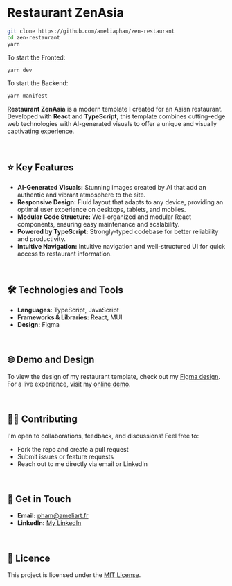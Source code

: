 # Restaurant ZenAsia

```bash
git clone https://github.com/ameliapham/zen-restaurant
cd zen-restaurant
yarn
```
To start the Fronted:
```bash
yarn dev
```
To start the Backend:
```bash
yarn manifest
```

**Restaurant ZenAsia** is a modern template I created for an Asian restaurant. Developed with **React** and **TypeScript**, this template combines cutting-edge web technologies with AI-generated visuals to offer a unique and visually captivating experience.

<br/>

## ⭐ Key Features
- **AI-Generated Visuals:** Stunning images created by AI that add an authentic and vibrant atmosphere to the site.
- **Responsive Design:** Fluid layout that adapts to any device, providing an optimal user experience on desktops, tablets, and mobiles.
- **Modular Code Structure:** Well-organized and modular React components, ensuring easy maintenance and scalability.
- **Powered by TypeScript:** Strongly-typed codebase for better reliability and productivity.
- **Intuitive Navigation:** Intuitive navigation and well-structured UI for quick access to restaurant information.

<br/>

## 🛠️ Technologies and Tools
- **Languages:** TypeScript, JavaScript
- **Frameworks & Libraries:** React, MUI
- **Design:** Figma

<br/>

## 🌐 Demo and Design
To view the design of my restaurant template, check out my [Figma design](https://www.figma.com/proto/j2u9A8Ni65LVpMZGTlwmHu/Restaurant-template?page-id=6%3A5805&type=design&node-id=6-5810&viewport=466%2C364%2C0.06&t=is6zFKzjnG7B5nf0-1&scaling=min-zoom&mode=design).  
For a live experience, visit my [online demo](https://ap-restaurant-template.vercel.app/).

<br/>

## 👨‍💻 Contributing
I'm open to collaborations, feedback, and discussions! Feel free to:
- Fork the repo and create a pull request
- Submit issues or feature requests
- Reach out to me directly via email or LinkedIn

<br/>

## 📩 Get in Touch
- **Email:** [pham@ameliart.fr](mailto:pham@ameliart.fr)
- **LinkedIn:** [My LinkedIn](https://www.linkedin.com/in/amelia-huong-pham/)

<br/>

## 📜 Licence
This project is licensed under the [MIT License](https://opensource.org/licenses/MIT).
